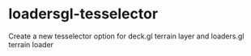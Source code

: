 # loadersgl-tesselector

Create a new tesselector option for deck.gl terrain layer and loaders.gl terrain loader
